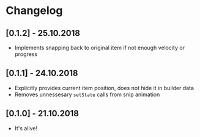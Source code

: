 # Changelog

## [0.1.2] - 25.10.2018
  
* Implements snapping back to original item if not enough velocity or progress

## [0.1.1] - 24.10.2018

* Explicitly provides current item position, does not hide it in builder data
* Removes unnessesary `setState` calls from snip animation

## [0.1.0] - 21.10.2018

* It's alive!
